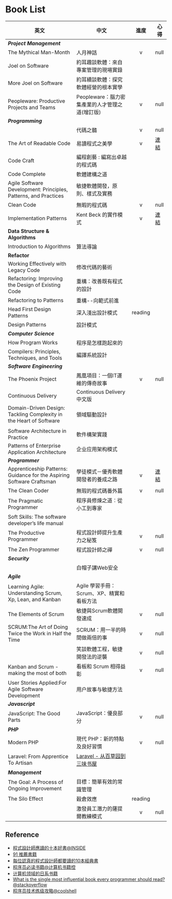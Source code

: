 # Book List

| 英文 | 中文 | 進度 | 心得 |
| --- | --- | :---: | --- |
| ***Project Management*** |||
| The Mythical Man-Month | 人月神話 | v | null |
| Joel on Software | 約耳趣談軟體：來自專案管理的現場實錄 | | |
| More Joel on Software | 約耳續談軟體：探究軟體經營的根本實學 | | |
| Peopleware: Productive Projects and Teams | Peopleware：腦力密集產業的人才管理之道(增訂版) | v | null |
| ***Programming*** |||
|  | 代碼之髓 | v | null |
| The Art of Readable Code| 易讀程式之美學 | v | [連結](https://github.com/dinoistheboss/dinoistheboss.github.io) |
| Code Craft | 編程創藝 : 編寫出卓越的程式碼 | | |
| Code Complete | 軟體建構之道 | | |
| Agile Software Development: Principles, Patterns, and Practices | 敏捷軟體開發，原則、樣式及實務 |  |  |
| Clean Code | 無暇的程式碼 | v | null |
| Implementation Patterns | Kent Beck 的實作模式 | v | [連結](https://www.facebook.com/photo.php?fbid=10207376791831683&set=a.10206889123960291&type=3&theater) |
| **Data Structure & Algorithms** ||||
| Introduction to Algorithms |算法導論 | | |
| **Refactor** |
| Working Effectively with Legacy Code | 修改代碼的藝術 | | |
| Refactoring: Improving the Design of Existing Code | 重構：改善既有程式的設計 | | |
| Refactoring to Patterns | 重構--向範式前進 |  |  |
| Head First Design Patterns | 深入淺出設計模式 | reading | |
| Design Patterns | 設計模式 | | |
| ***Computer Science*** |
| How Program Works | 程序是怎樣跑起來的 | | |
| Compilers: Principles, Techniques, and Tools | 編譯系統設計 | | |
| ***Software Engineering*** |
| The Phoenix Project | 鳳凰項目：一個IT運維的傳奇故事 | v | null |
| Continuous Delivery | Continuous Delivery 中文版 | | |
| Domain-Driven Design: Tackling Complexity in the Heart of Software | 領域驅動設計 |
|  |
| Software Architecture in Practice | 軟件構架實踐 |  |  |
| Patterns of Enterprise Application Architecture | 企业应用架构模式 |  |  |
| ***Programmer*** |
| Apprenticeship Patterns: Guidance for the Aspiring Software Craftsman | 學徒模式－優秀軟體開發者的養成之路 | v | [連結](https://www.facebook.com/photo.php?fbid=10208018161505524&set=pb.1043153060.-2207520000.1461484776.&type=3&theater) |
| The Clean Coder | 無瑕的程式碼番外篇 | v | null |
| The Pragmatic Programmer |程序員修煉之道︰從小工到專家 | | |
| Soft Skills: The software developer’s life manual | | | |
| The Productive Programmer | 程式設計師提升生產力之秘笈 | v | null |
| The Zen Programmer | 程式設計師之禪 | v | null |
| ***Security*** |
| | 白帽子講Web安全 | | |
| ***Agile*** |
| Learning Agile: Understanding Scrum, Xp, Lean, and Kanban | Agile 學習手冊：Scrum、XP、精實和看板方法 ||
| The Elements of Scrum | 敏捷與Scrum軟體開發速成 | v | null |
| SCRUM:The Art of Doing Twice the Work in Half the Time | SCRUM：用一半的時間做兩倍的事 | v | null |
|  | 笑談軟體工程，敏捷開發法的逆襲 | v | null |
| Kanban and Scrum - making the most of both | 看板和 Scrum 相得益彰 | v | null |
| User Stories Applied:For Agile Software Development | 用户故事与敏捷方法 | | |
| ***Javascript*** ||||
| JavaScript: The Good Parts | JavaScript：優良部分 | v | null |
| ***PHP*** |
| Modern PHP | 現代 PHP：新的特點及良好習慣 | v | null |
| Laravel: From Apprentice To Artisan | [Laravel - 从百草园到三味书屋](https://my.oschina.net/zgldh/blog/389246) | | |
| ***Management*** |||
| The Goal: A Process of Ongoing Improvement | 目標：簡單有效的常識管理 |||
| The Silo Effect | 穀倉效應 | reading |  |
| | 激發員工潛力的薩提爾教練模式 | v | null |

## Reference

* [程式設計師應讀的十本好書@INSIDE](http://www.inside.com.tw/2011/03/03/books-programmer-must-read)
* [91 推薦書籍](https://91-tdd.hackpad.com/91--SCin8rM6vpI)
* [每位認真的程式設計師都要讀的10本經典書](https://softnshare.wordpress.com/2016/02/24/%E6%AF%8F%E4%BD%8D%E8%AA%8D%E7%9C%9F%E7%9A%84%E7%A8%8B%E5%BC%8F%E8%A8%AD%E8%A8%88%E5%B8%AB%E9%83%BD%E8%A6%81%E8%AE%80%E7%9A%8410%E6%9C%AC%E7%B6%93%E5%85%B8%E6%9B%B8/)
* [程序员必读书籍@计算机书籍控](http://bestcbooks.com/recommend/most-influential-book/)
* [计算机领域的日系书籍](http://droidyue.com/blog/2016/04/19/japanese-it-books/)
* [What is the single most influential book every programmer should read?@stackoverflow](http://stackoverflow.com/questions/1711/what-is-the-single-most-influential-book-every-programmer-should-read?page=1&tab=votes#tab-top)
* [程序员技术练级攻略@coolshell](http://coolshell.cn/articles/4990.html)